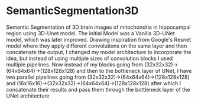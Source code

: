 # SemanticSegmentation3D
Semantic Segmentation of 3D brain images of mitochondria in hippocampal region using 3D-Unet model.
The initial Model was a Vanilla 3D-UNet model, which was later improved.
Drawing inspiration from Google's Resnet model where they apply different convolutions on the same layer and then concatenate the output, I changed my model architecture to incorporate the idea, but instead of using multiple sizes of convolution blocks I used multiple pipelines. Now instead of my blocks going from (32x32x32)->(64x64x64)->(128x128x128) and then to the bottleneck layer of UNet, I have two parallel pipelines going from (32x32x32)->(64x64x64)->(128x128x128) and (16x16x16)->(32x32x32)->(64x64x64)->(128x128x128) after which I concatenate their results and pass them through the bottleneck layer of the UNet architecture

